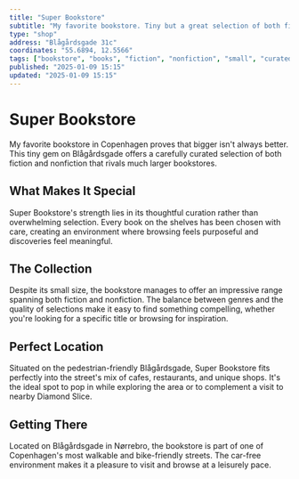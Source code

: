 ```yaml
---
title: "Super Bookstore"
subtitle: "My favorite bookstore. Tiny but a great selection of both fiction and nonfiction."
type: "shop"
address: "Blågårdsgade 31c"
coordinates: "55.6894, 12.5566"
tags: ["bookstore", "books", "fiction", "nonfiction", "small", "curated", "favorite"]
published: "2025-01-09 15:15"
updated: "2025-01-09 15:15"
---
```


# Super Bookstore

My favorite bookstore in Copenhagen proves that bigger isn't always better. This tiny gem on Blågårdsgade offers a carefully curated selection of both fiction and nonfiction that rivals much larger bookstores.

## What Makes It Special

Super Bookstore's strength lies in its thoughtful curation rather than overwhelming selection. Every book on the shelves has been chosen with care, creating an environment where browsing feels purposeful and discoveries feel meaningful.

## The Collection

Despite its small size, the bookstore manages to offer an impressive range spanning both fiction and nonfiction. The balance between genres and the quality of selections make it easy to find something compelling, whether you're looking for a specific title or browsing for inspiration.

## Perfect Location

Situated on the pedestrian-friendly Blågårdsgade, Super Bookstore fits perfectly into the street's mix of cafes, restaurants, and unique shops. It's the ideal spot to pop in while exploring the area or to complement a visit to nearby Diamond Slice.

## Getting There

Located on Blågårdsgade in Nørrebro, the bookstore is part of one of Copenhagen's most walkable and bike-friendly streets. The car-free environment makes it a pleasure to visit and browse at a leisurely pace.
